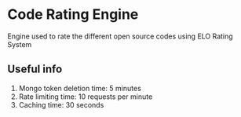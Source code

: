 # Code Rating Engine

Engine used to rate the different open source codes using ELO Rating System

## Useful info

1. Mongo token deletion time: 5 minutes
2. Rate limiting time: 10 requests per minute
3. Caching time: 30 seconds

